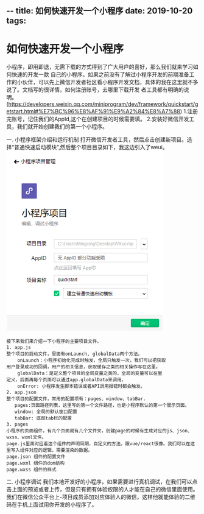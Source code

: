 --
title: 如何快速开发一个小程序
date: 2019-10-20
tags:
---
# 如何快速开发一个小程序
小程序，即用即退，无需下载的方式得到了广大用户的喜好，那么我们就来学习如何快速的开发一款
自己的小程序。如果之前没有了解过小程序开发的前期准备工作的小伙伴，可以先上微信开发者社区看小程序开发文档，具体的我在这里就不多说了。文档写的很详情，如何注册账号，去哪里下载开发
者工具都有明确的说明。(https://developers.weixin.qq.com/miniprogram/dev/framework/quickstart/getstart.html#%E7%BC%96%E8%AF%91%E9%A2%84%E8%A7%88)
1.注册完账号，记住我们的AppId,这个在创建项目的时候需要填。
2.安装好微信开发工具，我们就开始创建我们的第一个小程序。

一. 小程序框架介绍和运行机制 
    打开微信开发者工具，然后点击创建新项目。选择“普通快速启动模块”,然后整个项目目录如下，我这边引入了weui。
    ![image](https://github.com/Lincoln-xzc/-/blob/master/images/create.png)

    
    接下来我们来介绍一下小程序的主要项目文件。
    1. app.js
    整个项目的启动文件，里面有onLaunch, globalData两个方法。
        onLaunch：小程序初始化完成时触发，全局只触发一次，我们可以把获取
    用户登录成功的回调，用户的相关信息，获取缓存之类的相关操作写在这里。
        globalData：是定义整个项目的全局变量之类的，全局的变量可以在里
    定义，后面再每个页面可以通过app.globalData来调用。
        onError: 小程序发生脚本错误或者API调用报错时都会触发。
    2. app.json
    整个项目的配置文件，常用的配置项有：pages、window、tabBar.
       pages:页面路径列表，这里写的第一个文件路径，也是小程序默认的第一个展示页面。
       window: 全局的默认窗口配置
       tabBar: 底部tab栏的配置
    3. pages
    小程序的页面组件，有几个页面就有几个文件夹，创建page的时候有生成对应的js、json、wxss、wxml文件。
    page.js里面对应着这个组件的声明周期，自定义的方法。跟vue/react很像。我们可以在这里写入组件对应的逻辑，需要渲染的数据。
    page.json 组件的配置文件
    page.wxml 组件的dom结构
    page.wxss 组件的样式
二. 小程序调试
    我们本地开发好的小程序，如果需要进行真机调试，在我们可以点击上面的预览或者上传，但是只有拥有体验权限的人才能在自己的微信里面使用。我们在微信公众平台上-项目成员添加对应体验人的微信，这样他就能体验的二维码在手机上面试用你开发的小程序了。

    

  


